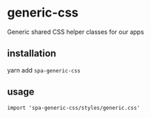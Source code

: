 # generic-css
Generic shared CSS helper classes for our apps

## installation
yarn add `spa-generic-css`

## usage
`import 'spa-generic-css/styles/generic.css'`